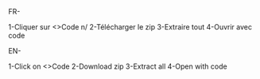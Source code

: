 FR-

1-Cliquer sur <>Code n/
2-Télécharger le zip
3-Extraire tout 
4-Ouvrir avec code

EN-

1-Click on <>Code
2-Download zip
3-Extract all
4-Open with code
